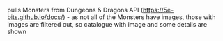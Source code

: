pulls Monsters from Dungeons & Dragons API (https://5e-bits.github.io/docs/) - as not all of the Monsters have images, those with images are filtered out, so catalogue with image and some details are shown 
